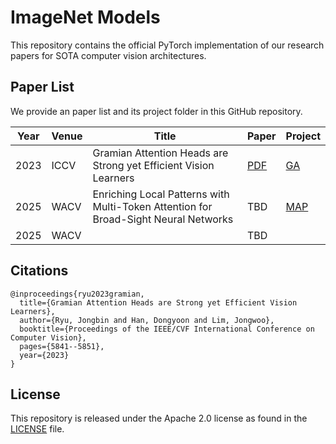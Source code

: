 # ImageNet Models

This repository contains the official PyTorch implementation of our research papers for SOTA computer vision architectures. 



## Paper List

We provide an paper list and its project folder in this GitHub repository.

| Year | Venue | Title                                                        | Paper                                                        | Project    |
| ---- | ----- | ------------------------------------------------------------ | ------------------------------------------------------------ | ---------- |
| 2023 | ICCV  | Gramian Attention Heads are Strong yet Efficient Vision Learners | [PDF](https://openaccess.thecvf.com/content/ICCV2023/papers/Ryu_Gramian_Attention_Heads_are_Strong_yet_Efficient_Vision_Learners_ICCV_2023_paper.pdf) | [GA](GA)   |
| 2025 | WACV  | Enriching Local Patterns with Multi-Token Attention for Broad-Sight Neural Networks | TBD                                                          | [MAP](MAP) |
| 2025 | WACV  |                                                              | TBD                                                          |            |



## Citations

```
@inproceedings{ryu2023gramian,
  title={Gramian Attention Heads are Strong yet Efficient Vision Learners},
  author={Ryu, Jongbin and Han, Dongyoon and Lim, Jongwoo},
  booktitle={Proceedings of the IEEE/CVF International Conference on Computer Vision},
  pages={5841--5851},
  year={2023}
}
```



## License

This repository is released under the Apache 2.0 license as found in the [LICENSE](LICENSE) file.
